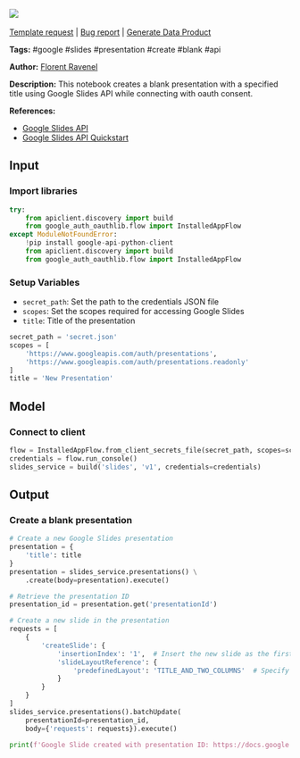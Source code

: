 <a href="https://app.naas.ai/user-redirect/naas/downloader?url=https://raw.githubusercontent.com/jupyter-naas/awesome-notebooks/master/Google%20Slides/Google_Slides_Create_a_blank_presentation.ipynb" target="_parent"><img src="https://naasai-public.s3.eu-west-3.amazonaws.com/Open_in_Naas_Lab.svg"/></a><br><br><a href="https://github.com/jupyter-naas/awesome-notebooks/issues/new?assignees=&labels=&template=template-request.md&title=Tool+-+Action+of+the+notebook+">Template request</a> | <a href="https://github.com/jupyter-naas/awesome-notebooks/issues/new?assignees=&labels=bug&template=bug_report.md&title=Google+Slides+-+Create+a+blank+presentation:+Error+short+description">Bug report</a> | <a href="https://app.naas.ai/user-redirect/naas/downloader?url=https://raw.githubusercontent.com/jupyter-naas/awesome-notebooks/master/Naas/Naas_Start_data_product.ipynb" target="_parent">Generate Data Product</a>

**Tags:** #google #slides #presentation #create #blank #api

**Author:** [Florent Ravenel](http://linkedin.com/in/florent-ravenel)

**Description:** This notebook creates a blank presentation with a specified title using Google Slides API while connecting with oauth consent.

**References:**
- [Google Slides API](https://developers.google.com/slides/api/guides/presentations)
- [Google Slides API Quickstart](https://developers.google.com/slides/quickstart/python)

## Input

### Import libraries


```python
try:
    from apiclient.discovery import build
    from google_auth_oauthlib.flow import InstalledAppFlow
except ModuleNotFoundError:
    !pip install google-api-python-client
    from apiclient.discovery import build
    from google_auth_oauthlib.flow import InstalledAppFlow
```

### Setup Variables
- `secret_path`: Set the path to the credentials JSON file
- `scopes`: Set the scopes required for accessing Google Slides
- `title`: Title of the presentation


```python
secret_path = 'secret.json'
scopes = [
    'https://www.googleapis.com/auth/presentations',
    'https://www.googleapis.com/auth/presentations.readonly'
]
title = 'New Presentation'
```

## Model

### Connect to client


```python
flow = InstalledAppFlow.from_client_secrets_file(secret_path, scopes=scopes)
credentials = flow.run_console()
slides_service = build('slides', 'v1', credentials=credentials)
```

## Output

### Create a blank presentation


```python
# Create a new Google Slides presentation
presentation = {
    'title': title
}
presentation = slides_service.presentations() \
    .create(body=presentation).execute()

# Retrieve the presentation ID
presentation_id = presentation.get('presentationId')

# Create a new slide in the presentation
requests = [
    {
        'createSlide': {
            'insertionIndex': '1',  # Insert the new slide as the first slide
            'slideLayoutReference': {
                'predefinedLayout': 'TITLE_AND_TWO_COLUMNS'  # Specify the layout for the new slide
            }
        }
    }
]
slides_service.presentations().batchUpdate(
    presentationId=presentation_id,
    body={'requests': requests}).execute()

print(f'Google Slide created with presentation ID: https://docs.google.com/presentation/d/{presentation_id}')
```

 
